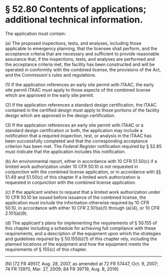 # § 52.80   Contents of applications; additional technical information.

The application must contain:


(a) The proposed inspections, tests, and analyses, including those applicable to emergency planning, that the licensee shall perform, and the acceptance criteria that are necessary and sufficient to provide reasonable assurance that, if the inspections, tests, and analyses are performed and the acceptance criteria met, the facility has been constructed and will be operated in conformity with the combined license, the provisions of the Act, and the Commission's rules and regulations.


(1) If the application references an early site permit with ITAAC, the early site permit ITAAC must apply to those aspects of the combined license which are approved in the early site permit.


(2) If the application references a standard design certification, the ITAAC contained in the certified design must apply to those portions of the facility design which are approved in the design certification.


(3) If the application references an early site permit with ITAAC or a standard design certification or both, the application may include a notification that a required inspection, test, or analysis in the ITAAC has been successfully completed and that the corresponding acceptance criterion has been met. The _Federal Register_ notification required by § 52.85 must indicate that the application includes this notification.


(b) An environmental report, either in accordance with 10 CFR 51.50(c) if a limited work authorization under 10 CFR 50.10 is not requested in conjunction with the combined license application, or in accordance with §§ 51.49 and 51.50(c) of this chapter if a limited work authorization is requested in conjunction with the combined license application.


(c) If the applicant wishes to request that a limited work authorization under 10 CFR 50.10 be issued before issuance of the combined license, the application must include the information otherwise required by 10 CFR 50.10, in accordance with either 10 CFR 2.101(a)(1) through (a)(4), or 10 CFR 2.101(a)(9).


(d) The applicant's plans for implementing the requirements of § 50.155 of this chapter including a schedule for achieving full compliance with these requirements, and a description of the equipment upon which the strategies and guidelines required by § 50.155(b)(1) of this chapter rely, including the planned locations of the equipment and how the equipment meets the requirements of § 155(c) of this chapter.



---

[N] [72 FR 49517, Aug. 28, 2007, as amended at 72 FR 57447, Oct. 9, 2007; 74 FR 13970, Mar. 27, 2009; 84 FR 39719, Aug. 8, 2019]




